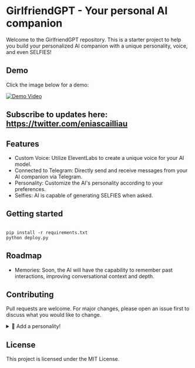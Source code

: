 # GirlfriendGPT - Your personal AI companion

Welcome to the GirlfriendGPT repository. This is a starter project to help you build your personalized AI companion with a unique personality, voice, and even SELFIES!

## Demo
Click the image below for a demo:

[![Demo Video](http://img.youtube.com/vi/LiN3D1QZGQw/0.jpg)](http://www.youtube.com/watch?v=LiN3D1QZGQw "Video Title")

## Subscribe to updates here: https://twitter.com/eniascailliau

## Features

* Custom Voice: Utilize EleventLabs to create a unique voice for your AI model.
* Connected to Telegram: Directly send and receive messages from your AI companion via Telegram.
* Personality: Customize the AI's personality according to your preferences.
* Selfies: AI is capable of generating SELFIES when asked.

## Getting started 

```

pip install -r requirements.txt
python deploy.py 
```


## Roadmap
* Memories: Soon, the AI will have the capability to remember past interactions, improving conversational context and depth.

## Contributing
Pull requests are welcome. For major changes, please open an issue first to discuss what you would like to change.

<details>
  <summary>👀 Add a personality!</summary>
  <br>
Do you have a unique personality in mind for our AI model, GirlfriendGPT? Great! Here's a step-by-step guide on how to add it.

## Step 1: Define Your Personality
First, you'll need to define your personality. This is done by creating a new Python file in the src/personalities directory.

For example, if your personality is named "jane", you would create a file called `jane.py`. Inside this file, you would define the characteristics and behaviors that embody "jane". This could include her speaking style, responses to certain inputs, or any other defining features you envision.


## Step 2: Update __init__.py
Once you've created and fleshed out your personality file, it's time to make our codebase aware of it. Open __init__.py in the `src/personalities` directory.

Import your new personality at the top of the file and add your personality to the __all__ list:


```python
from .luna import luna
from .sacha import sacha
from .jane import jane  # This is your new personality

__all__ = [
    "sacha",
    "luna",
    "jane",  # Add your personality here
    "get_personality"
]
```

Lastly, add your personality to the get_personality() function:

```python
def get_personality(name: str):
    try:
        return {
            "luna": luna,
            "sacha": sacha,
            "jane": jane  # Add your personality here
        }[name]
    except Exception:
        raise Exception("The personality you selected does not exist!")
```

And that's it! Now, whenever the `get_personality` function is called with the name of your personality, it will return the behaviors and characteristics defined in your personality file.

## Step 3: Test and Submit

Before you submit your new personality, please test it to ensure everything works as expected. If all is well, submit a Pull Request with your changes, and be sure to include the title "{name} - {description}" where {name} is your personality's name, and {description} is a brief explanation of the personality.

Good luck, and we can't wait to meet your new GirlfriendGPT personality!
</details>





## License
This project is licensed under the MIT License. 
